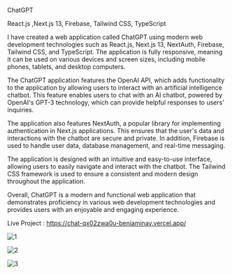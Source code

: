 ChatGPT

React.js ,Next.js 13, Firebase, Tailwind CSS, TypeScript

I have created a web application called ChatGPT using modern web development technologies such as React.js, Next.js 13, NextAuth, Firebase, Tailwind CSS, and TypeScript. The application is fully responsive, meaning it can be used on various devices and screen sizes, including mobile phones, tablets, and desktop computers.

The ChatGPT application features the OpenAI API, which adds functionality to the application by allowing users to interact with an artificial intelligence chatbot. This feature enables users to chat with an AI chatbot, powered by OpenAI's GPT-3 technology, which can provide helpful responses to users' inquiries.

The application also features NextAuth, a popular library for implementing authentication in Next.js applications. This ensures that the user's data and interactions with the chatbot are secure and private. In addition, Firebase is used to handle user data, database management, and real-time messaging.

The application is designed with an intuitive and easy-to-use interface, allowing users to easily navigate and interact with the chatbot. The Tailwind CSS framework is used to ensure a consistent and modern design throughout the application.

Overall, ChatGPT is a modern and functional web application that demonstrates proficiency in various web development technologies and provides users with an enjoyable and engaging experience.

Live Project : https://chat-qx02zwa0u-beniaminav.vercel.app/

![1](https://user-images.githubusercontent.com/57075208/220990154-d4dc4902-fe19-44a8-8765-ff0a10eecfa0.png)

![2](https://user-images.githubusercontent.com/57075208/220990160-32298d69-6496-4eaf-9a71-f5510c903539.png)

![3](https://user-images.githubusercontent.com/57075208/220990163-25e3b688-6799-497b-ba4d-150b44b7e423.png)

